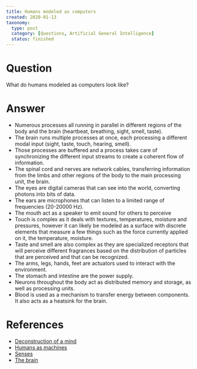 ```yaml
---
title: Humans modeled as computers
created: 2020-01-13
taxonomy:
  type: post
  category: [Questions, Artificial General Intelligence]
  status: finished
---
```


# Question
What do humans modeled as computers look like?

# Answer
* Numerous processes all running in parallel in different regions of the body and the brain (heartbeat, breathing, sight, smell, taste).
* The brain runs multiple processes at once, each processing a different modal input (sight, taste, touch, hearing, smell).
* Those processes are buffered and a process takes care of synchronizing the different input streams to create a coherent flow of information.
* The spinal cord and nerves are network cables, transferring information from the limbs and other regions of the body to the main processing unit, the brain.
* The eyes are digital cameras that can see into the world, converting photons into bits of data.
* The ears are microphones that can listen to a limited range of frequencies (20-20000 Hz).
* The mouth act as a speaker to emit sound for others to perceive
* Touch is complex as it deals with textures, temperatures, moisture and pressures, however it can likely be modeled as a surface with discrete elements that measure a few things such as the force currently applied on it, the temperature, moisture.
* Taste and smell are also complex as they are specialized receptors that will perceive different fragrances based on the distribution of particles that are perceived and that can be recognized.
* The arms, legs, hands, feet are actuators used to interact with the environment.
* The stomach and intestine are the power supply.
* Neurons throughout the body act as distributed memory and storage, as well as processing units.
* Blood is used as a mechanism to transfer energy between components. It also acts as a heatsink for the brain.

# References
* [Deconstruction of a mind](../../../../agi/deconstruction-of-a-mind)
* [Humans as machines](../../../../agi/humans-as-machines)
* [Senses](../../../../agi/senses)
* [The brain](../../../../agi/the-brain)

